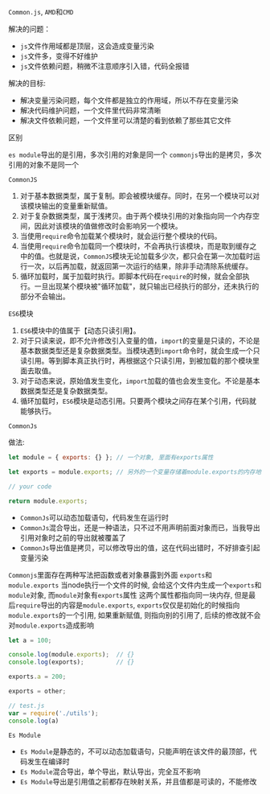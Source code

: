 `Common.js`, `AMD`和`CMD`

解决的问题：

- `js`文件作用域都是顶层，这会造成变量污染
- `js`文件多，变得不好维护
- `js`文件依赖问题，稍微不注意顺序引入错，代码全报错

解决的目标:

- 解决变量污染问题，每个文件都是独立的作用域，所以不存在变量污染
- 解决代码维护问题，一个文件里代码非常清晰
- 解决文件依赖问题，一个文件里可以清楚的看到依赖了那些其它文件

区别

`es module`导出的是引用，多次引用的对象是同一个
`commonjs`导出的是拷贝，多次引用的对象不是同一个

`CommonJS`

1. 对于基本数据类型，属于复制。即会被模块缓存。同时，在另一个模块可以对该模块输出的变量重新赋值。
2. 对于复杂数据类型，属于浅拷贝。由于两个模块引用的对象指向同一个内存空间，因此对该模块的值做修改时会影响另一个模块。
3. 当使用`require`命令加载某个模块时，就会运行整个模块的代码。
4. 当使用`require`命令加载同一个模块时，不会再执行该模块，而是取到缓存之中的值。也就是说，`CommonJS`模块无论加载多少次，都只会在第一次加载时运行一次，以后再加载，就返回第一次运行的结果，除非手动清除系统缓存。
5. 循环加载时，属于加载时执行。即脚本代码在`require`的时候，就会全部执行。一旦出现某个模块被"循环加载"，就只输出已经执行的部分，还未执行的部分不会输出。

`ES6`模块

1. `ES6`模块中的值属于【动态只读引用】。
2. 对于只读来说，即不允许修改引入变量的值，`import`的变量是只读的，不论是基本数据类型还是复杂数据类型。当模块遇到`import`命令时，就会生成一个只读引用。等到脚本真正执行时，再根据这个只读引用，到被加载的那个模块里面去取值。
3. 对于动态来说，原始值发生变化，`import`加载的值也会发生变化。不论是基本数据类型还是复杂数据类型。
4. 循环加载时，`ES6`模块是动态引用。只要两个模块之间存在某个引用，代码就能够执行。

`CommonJs`

做法:

```javascript
let module = { exports: {} }; // 一个对象, 里面有exports属性

let exports = module.exports; // 另外的一个变量存储着module.exports的内存地址

// your code

return module.exports;
```

- `CommonJs`可以动态加载语句，代码发生在运行时
- `CommonJs`混合导出，还是一种语法，只不过不用声明前面对象而已，当我导出引用对象时之前的导出就被覆盖了
- `CommonJs`导出值是拷贝，可以修改导出的值，这在代码出错时，不好排查引起变量污染

`Commonjs`里面存在两种写法把函数或者对象暴露到外面
`exports`和`module.exports`
当node执行一个文件的时候, 会给这个文件内生成一个`exports`和`module`对象, 而`module`对象有`exports`属性
这两个属性都指向同一块内存, 但是最后`require`导出的内容是`module.exports`, `exports`仅仅是初始化的时候指向`module.exports`的一个引用, 如果重新赋值, 则指向别的引用了, 后续的修改就不会对`module.exports`造成影响
```javascript
let a = 100;

console.log(module.exports);  // {}
console.log(exports);         // {}

exports.a = 200;

exports = other;

// test.js
var = require('./utils');
console.log(a)
```


`Es Module`

- `Es Module`是静态的，不可以动态加载语句，只能声明在该文件的最顶部，代码发生在编译时
- `Es Module`混合导出，单个导出，默认导出，完全互不影响
- `Es Module`导出是引用值之前都存在映射关系，并且值都是可读的，不能修改

